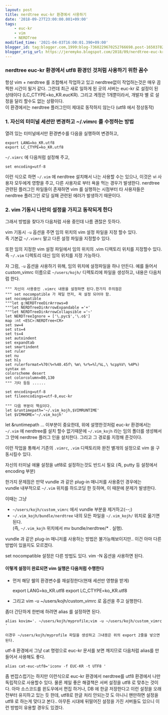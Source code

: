 ```yaml
---
layout: post
title: nerdtree euc-kr 환경에서 사용하기
date: '2018-09-27T23:00:00.001+09:00'
tags:
    - euc-kr
    - vim
    - NERDTree
modified_time: '2021-04-03T16:00:01.390+09:00'
blogger_id: tag:blogger.com,1999:blog-7360229670252766698.post-1650378270143398402
blogger_orig_url: https://jeremyko.blogspot.com/2018/09/nerdtree-euc-kr.html
---
```


<h3> <span style="color:{{site.span_h3_color}}"> 
nerdtree euc-kr 환경에서 utf8 환경인 것처럼 사용하기 위한 꼼수
</span> </h3>

항상 vim + nerdtree 를 조합해서 작업하고 있고 nerdtree없이 작업하는것은 매우 끔찍한 시간이 될거 같다. 그런데 최근 새로 일하게 된 곳의 서버는 euc-kr 로 설정이 된 상태이다 (LC_CTYPE=ko_KR.eucKR). 그리고 계정은 1개뿐이라서, 개발자 별 로 설정을 달리 할수도 없는 상황이다.  
<span style="color:{{site.span_emphasis_color}}"> 이 환경에서는 nerdtree 플러그인이 제대로 동작하지 않는다 (utf8 에서 정상동작)</span>

<h3> <span style="color:{{site.span_h3_color}}"> 
1. 자신의 터미널 세션만 변경하고 ~/.vimrc 를 수정하는 방법
</span> </h3>

열려 있는 터미널에서만 환경변수를 다음을 실행하여 변경하고,

    export LANG=ko_KR.utf8
    export LC_CTYPE=ko_KR.utf8

`~/.vimrc` 에 다음처럼 설정해 주고,

    set encoding=utf-8

이런 식으로 하면 `~/.vim` 에 nerdtree 설치해서 나는 사용할 수는 있으나, 이것은 vi 사용자 모두에게 영향을 주고, 다른 사용자로 부터 욕을 먹는 경우가 발생한다.
nerdtree 관련된 플러그인 파일들이 존재하면 vim 를 실행하는 시점부터 타 사용자들은 nerdtree 플러그인 로딩 실패 관련된 에러가 발생하기 때문이다.

<h3> <span style="color:{{site.span_h3_color}}"> 
2.  vim 기동시 나만의 설정을 가지고 동작되게 한다
</span> </h3>

그래서 방법을 찾다가 다음처럼 사용 중인데 나름 괜찮은 듯하다.

vim 기동시 `-u` 옵션을 주면 임의 위치의 vim 설정 파일을 지정 할수 있다.  
즉 기본값 `~/.vimrc` 말고 다른 설정 파일을 지정할수 있다.

또한 임의 지정한 vim 설정 파일에서 임의 위치의 .vim 디렉토리 위치를 지정할수 있다.  
<span style="color:{{site.span_emphasis_color}}">즉 `~/.vim` 디렉토리 대신 임의 위치를 지정 가능하다.</span>

자 그럼, `-u` 옵션을 사용하기 위해, 임의 위치에 설정파일을 하나 만든다. 예를 들어서 custom_vimrc 이름으로 `~/users/kojh/` 디렉토리에 파일을 생성하고, 내용은 다음처럼 한다.

    """ 자신이 사용중인 .vimrc 내용을 설정하면 된다.한가지 주의점은
    """ set nocompatible 가 제일 먼저, 꼭 설정 되어야 함.
    set nocompatible
    """let g:NERDTreeDirArrows=0
    """let NERDTreeDirArrowExpandable ='+'
    """let NERDTreeDirArrowCollapsible ='~'
    let NERDTreeIgnore = ['\.pyc$','\.o$']
    map :nt <ESC>:NERDTree<CR>
    set sw=4
    set sts=4
    set ts=4
    set autoindent
    set expandtab
    set smartindent
    set ruler
    set nu
    set hls
    set rulerformat=%70(%<%40.45f\ %m\ %r%=%l/%L,\ %cpp%V\ %4P%)
    syntax on
    colorscheme desert
    set colorcolumn=80,130
    """ 기타 등등 ......

    set encoding=utf-8
    set fileencodings=utf-8,euc-kr

    """ 다음 부분이 핵심이다.
    let &runtimepath='~/.vim_kojh,$VIMRUNTIME'
    let $VIMHOME='~/.vim_kojh'

<span style="color:{{site.span_emphasis_color}}">let &runtimepath ... </span>이부분이 중요한데, 위에 설명한것처럼 euc-kr 환경에서는 `~/.vim` 에 nerdtree를 설치 할수 없기때문에 `~/.vim_kojh` 라는 임의 폴더를 생성해서 그 안에 nerdtree 플러그 인을 설치한다. 그리고 그 경로를 지정해 준것이다.

이런 작업을 통해서 기존의 `.vimrc`, `.vim` 디렉토리와 완전 별개의 설정으로 vim 을 구동시킬수 있다.

자신의 터미널 에뮬 설정을 utf8로 설정하는것도 반드시 필요 (즉, putty 등 설정에서 encoding 부분)

한가지 문제점은 만약 vundle 과 같은 plug-in 매니저를 사용중인 경우에는  
vundle 내부적으로 `~/.vim` 위치를 하드코딩 한 듯하며, 이 때문에 문제가 발생한다.

이때는 그냥

-   `~/users/kojh/custom_vimrc` 에서 vundle 부분을 제거하고(--;)
-   `~/.vim_kojh/bundle/nerdtree` 내의 모든 파일을 `~/.vim_kojh/` 위치로 옮기면 된다.  
    (즉, `~/.vim_kojh` 위치에서 mv bundle/nerdtree/\* . 실행).

vundle 과 같은 plug-in 매니저를 사용하는 방법은 불가능해보이지만.. 이건 아마 다른 방법이 있을지도 모르겠다.

set nocompatible 설정은 다른 방법도 있다. vim -N 옵션을 사용하면 된다.

<h4> <span style="color:{{site.span_h4_color}}"> 
이렇게 설정이 완료되면 vim 실행은 다음처럼 수행한다
</span> </h4>

-   먼저 해당 쉘의 환경변수를 재설정한다(현재 세션만 영향을 받게)

    export LANG=ko_KR.utf8
    export LC_CTYPE=ko_KR.utf8

-   그리고 vim -u ~/users/kojh/custom_vimrc 로 옵션을 주고 실행한다.

좀더 간단하게 한번에 하려면 alias 를 설정하면 된다.

    alias kovim='. ~/users/kojh/myprofile;vim -u ~/users/kojh/custom_vimrc '

    이경우 ~/users/kojh/myprofile 파일을 생성하고 그내용은 위의 export 2줄을 넣으면 된다.

utf-8 환경에서 그냥 cat 명령으로 euc-kr 문서를 보면 깨지므로 다음처럼 alias를 만들어서 사용해도 좋다.

    alias cat-euc-utf8='iconv -f EUC-KR -t UTF8 '

좀 번잡스럽기는 하지만 이런식으로 euc-kr 환경에서 nerdtree를 utf8 환경에서 나만 독립적으로 사용할수 있다. 물론 제일 좋은 해결책은 서버 설정을 utf8 로 맞추는 것이다. 아마 소스코드를 윈도우에서 편집 하거나, DB 에 한글 저장한다고 이런 설정을 오래전부터 유지하고 있는 듯 한데, utf8로 한글 처리 안되는것 도 아니니 왠만하면 설정을 utf8 로 하는게 맞다고 본다.. 아무튼 시대에 뒤떨어진 설정을 가진 서버들도 있으니 이런 방법이 유용할 경우도 있겠다.
